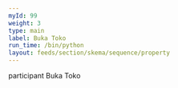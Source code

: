 ```yaml
---
myId: 99
weight: 3
type: main
label: Buka Toko
run_time: /bin/python
layout: feeds/section/skema/sequence/property
---
```

participant Buka Toko
